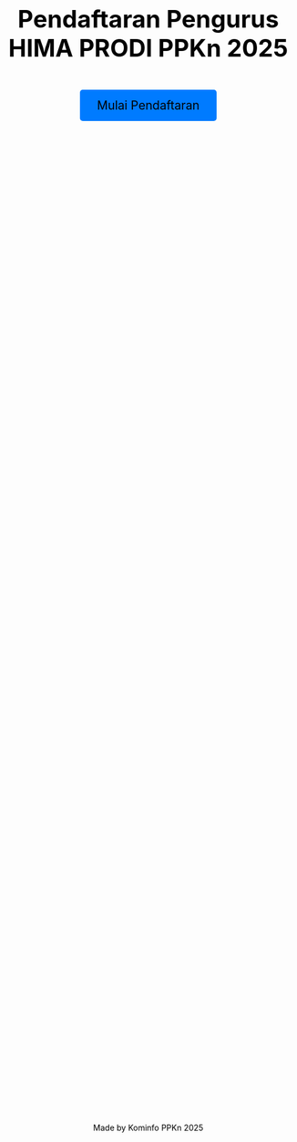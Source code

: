 <!DOCTYPE html>
<html lang="id">
<head>
    <meta charset="UTF-8">
    <meta name="viewport" content="width=device-width, initial-scale=1.0">
    <title>HIMA PPKn UNRI 2025</title>
    <style>
        body {
            background-image: url('/static/images/bendera.jpg'), url('/static/images/pancasila.jpg');
            background-size: cover, contain;
            background-position: center, top right;
            background-repeat: no-repeat, no-repeat;
            text-align: center;
            color: rgb(0, 0, 0);
            display: flex;
            flex-direction: column;
            justify-content: center;
            align-items: center;
            height: 100vh;
            margin: 0;
        }
        h1 {
            font-size: 3em;
            margin-top: 20%;
            color: black;
        }
        .bubble-button {
            position: relative;
            padding: 15px 30px;
            font-size: 1.5em;
            color: rgb(0, 0, 0);
            background-color: #007bff;
            border: none;
            border-radius: 5px;
            cursor: pointer;
            overflow: hidden;
            outline: none;
            text-decoration: none;
            display: inline-block;
            margin-top: 20px;
        }
        .bubble-button::before {
            content: '';
            position: absolute;
            top: 50%;
            left: 50%;
            width: 300%;
            height: 300%;
            background-color: rgba(255, 255, 255, 0.15);
            border-radius: 50%;
            transform: translate(-50%, -50%) scale(0);
            transition: transform 0.5s ease-out;
        }
        .bubble-button:hover::before {
            transform: translate(-50%, -50%) scale(1);
        }
        .footer {
            margin-top: auto;
            padding: 10px;
            font-size: 1em;
            color: black;
            position: absolute;
            bottom: 10px;
            width: 100%;
            text-align: center;
        }
        .random-text {
            display: inline-block;
            animation: randomText 5s infinite;
        }
        @keyframes randomText {
            0%, 100% { content: "Made by Kominfo PPKn 2025"; }
            25% { content: "M4d3 by K0m1nf0 PPKn 2025"; }
            50% { content: "M@d3 by K0m1nf0 PPKn 2025"; }
            75% { content: "M4d3 by K0m1nf0 PPKn 2025"; }
        }
    </style>
</head>
<body>
    <h1>Pendaftaran Pengurus HIMA PRODI PPKn 2025</h1>
    <a href="/form_nama" class="bubble-button">Mulai Pendaftaran</a>
    <div class="footer">
        <span class="random-text">Made by Kominfo PPKn 2025</span>
    </div>
</body>
</html>
